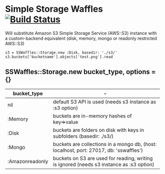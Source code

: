 # Simple Storage Waffles [![Build Status](https://travis-ci.org/nejcjelovcan/sswaffles.svg?branch=master)](https://travis-ci.org/nejcjelovcan/sswaffles)

Will substitute Amazon S3 Simple Storage Service (AWS::S3) instance with a custom-backend equivalent (disk, memory, mongo or readonly restricted AWS::S3)

```
s3 = SSWaffles::Storage.new :Disk, basedir: './s3/'
s3.buckets['bucketname'].objects['test.png'].read
```

## SSWaffles::Storage.new bucket_type, options = {}
|bucket_type|-
|------------|--------
|nil               |default S3 API is used (needs s3 instance as :s3 option)
|:Memory           |buckets are in-memory hashes of key=>value
|:Disk             |buckets are folders on disk with keys in subfolders (basedir: ./s3/)
|:Mongo            |buckets are collections in a mongo db, (host: localhost, port: 27017, db: 'sswaffles')
|:Amazonreadonly   |buckets on S3 are used for reading, writing is ignored (needs s3 instance as :s3 option)

